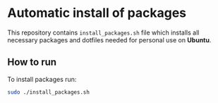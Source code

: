 # Automatic install of packages

This repository contains `install_packages.sh` file which installs all necessary packages and dotfiles needed for personal use on **Ubuntu**.

## How to run

To install packages run:

```bash
sudo ./install_packages.sh
```

